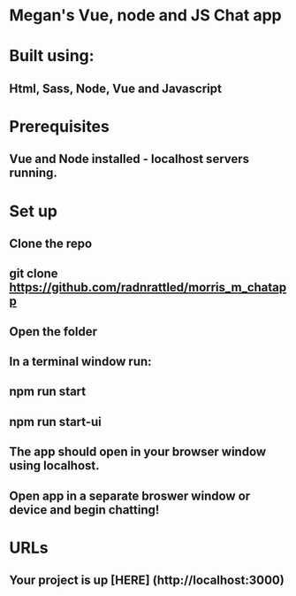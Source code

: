 # **Megan's Vue, node and JS Chat app**

# Built using:
## Html, Sass, Node, Vue and Javascript
# Prerequisites
## Vue and Node installed - localhost servers running. 
# Set up
## Clone the repo
## git clone https://github.com/radnrattled/morris_m_chatapp
## Open the folder 
## In a terminal window run:
## npm run start
## npm run start-ui
## The app should open in your browser window using localhost.
## Open app in a separate broswer window or device and begin chatting!
# URLs
## Your project is up [HERE] (http://localhost:3000)